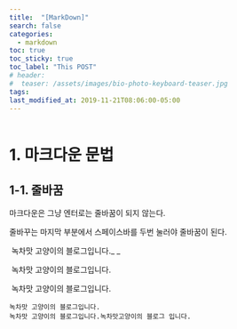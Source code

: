 ```yaml
---
title:  "[MarkDown]"
search: false
categories: 
  - markdown
toc: true
toc_sticky: true
toc_label: "This POST"
# header:
#  teaser: /assets/images/bio-photo-keyboard-teaser.jpg
tags:
last_modified_at: 2019-11-21T08:06:00-05:00
---
```


```

```

# 1. 마크다운 문법



## 1-1. 줄바꿈

마크다운은 그냥 엔터로는 줄바꿈이 되지 않는다.

줄바꾸는 마지막 부분에서 스페이스바를 두번 눌러야 줄바꿈이 된다.



​	녹차맛 고양이의 블로그입니다._ _  

​	녹차맛 고양이의 블로그입니다.  

​	녹차맛 고양이의 블로그입니다.

```alias
녹차맛 고양이의 블로그입니다.  
녹차맛 고양이의 블로그입니다.녹차맛고양이의 블로그 입니다.
```



```alias

```





```alias

```











